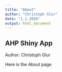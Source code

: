 ```yaml
---
title: "About"
author: "Christoph Glur"
date: "1.1.2016"
output: html_document
---
```


## AHP Shiny App

Author: Christoph Glur

Here is the About page

